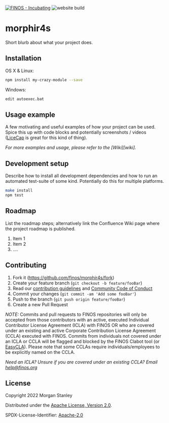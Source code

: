 [![FINOS - Incubating](https://cdn.jsdelivr.net/gh/finos/contrib-toolbox@master/images/badge-incubating.svg)](https://finosfoundation.atlassian.net/wiki/display/FINOS/Incubating)
![website build](https://github.com/finos/morphir4s/workflows/Docusaurus-website-build/badge.svg)

# morphir4s

Short blurb about what your project does.

## Installation

OS X & Linux:

```sh
npm install my-crazy-module --save
```

Windows:

```sh
edit autoexec.bat
```

## Usage example

A few motivating and useful examples of how your project can be used. Spice this up with code blocks and potentially screenshots / videos ([LiceCap](https://www.cockos.com/licecap/) is great for this kind of thing).

_For more examples and usage, please refer to the [Wiki][wiki]._

## Development setup

Describe how to install all development dependencies and how to run an automated test-suite of some kind. Potentially do this for multiple platforms.

```sh
make install
npm test
```

## Roadmap

List the roadmap steps; alternatively link the Confluence Wiki page where the project roadmap is published.

1. Item 1
2. Item 2
3. ....

## Contributing

1. Fork it (<https://github.com/finos/morphir4s/fork>)
2. Create your feature branch (`git checkout -b feature/fooBar`)
3. Read our [contribution guidelines](.github/CONTRIBUTING.md) and [Community Code of Conduct](https://www.finos.org/code-of-conduct)
4. Commit your changes (`git commit -am 'Add some fooBar'`)
5. Push to the branch (`git push origin feature/fooBar`)
6. Create a new Pull Request

_NOTE:_ Commits and pull requests to FINOS repositories will only be accepted from those contributors with an active, executed Individual Contributor License Agreement (ICLA) with FINOS OR who are covered under an existing and active Corporate Contribution License Agreement (CCLA) executed with FINOS. Commits from individuals not covered under an ICLA or CCLA will be flagged and blocked by the FINOS Clabot tool (or [EasyCLA](https://github.com/finos/community/blob/master/governance/Software-Projects/EasyCLA.md)). Please note that some CCLAs require individuals/employees to be explicitly named on the CCLA.

*Need an ICLA? Unsure if you are covered under an existing CCLA? Email [help@finos.org](mailto:help@finos.org)*


## License

Copyright 2022 Morgan Stanley

Distributed under the [Apache License, Version 2.0](http://www.apache.org/licenses/LICENSE-2.0).

SPDX-License-Identifier: [Apache-2.0](https://spdx.org/licenses/Apache-2.0)
